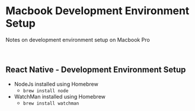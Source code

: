 # Macbook Development Environment Setup
Notes on development environment setup on Macbook Pro

<br>

## React Native - Development Environment Setup
- NodeJs installed using Homebrew
  - ```brew install node```
- WatchMan installed using Homebrew
  - ```brew install watchman```
